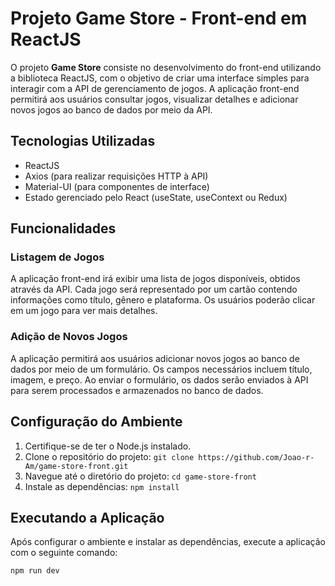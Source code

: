 # Projeto Game Store - Front-end em ReactJS

O projeto **Game Store** consiste no desenvolvimento do front-end utilizando a biblioteca ReactJS, com o objetivo de criar uma interface simples para interagir com a API de gerenciamento de jogos. A aplicação front-end permitirá aos usuários consultar jogos, visualizar detalhes e adicionar novos jogos ao banco de dados por meio da API.

## Tecnologias Utilizadas

- ReactJS
- Axios (para realizar requisições HTTP à API)
- Material-UI (para componentes de interface)
- Estado gerenciado pelo React (useState, useContext ou Redux)

## Funcionalidades

### Listagem de Jogos

A aplicação front-end irá exibir uma lista de jogos disponíveis, obtidos através da API. Cada jogo será representado por um cartão contendo informações como título, gênero e plataforma. Os usuários poderão clicar em um jogo para ver mais detalhes.

### Adição de Novos Jogos

A aplicação permitirá aos usuários adicionar novos jogos ao banco de dados por meio de um formulário. Os campos necessários incluem título, imagem, e preço. Ao enviar o formulário, os dados serão enviados à API para serem processados e armazenados no banco de dados.

## Configuração do Ambiente

1. Certifique-se de ter o Node.js instalado.
2. Clone o repositório do projeto: `git clone https://github.com/Joao-r-Am/game-store-front.git`
3. Navegue até o diretório do projeto: `cd game-store-front`
4. Instale as dependências: `npm install`

## Executando a Aplicação

Após configurar o ambiente e instalar as dependências, execute a aplicação com o seguinte comando:

```shell
npm run dev
